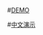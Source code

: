 #[DEMO](https://garveen.github.io/x3tcmap/)

#[中文演示](https://garveen.github.io/x3tcmap/chinese.html)
